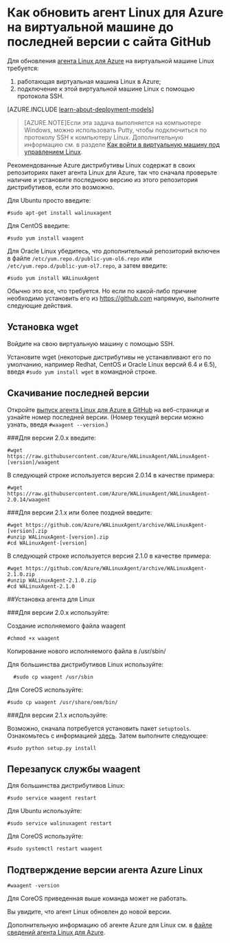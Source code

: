 <properties
	pageTitle="Обновление агента Linux для Azure из GitHub | Microsoft Azure"
	description="Узнайте, как обновить агент Linux для Azure на виртуальной машине Linux до последней версии с сайта Github."
	services="virtual-machines"
	documentationCenter=""
	authors="SuperScottz"
	manager="timlt"
	editor=""
	tags="azure-resource-manager,azure-service-management"/>

<tags
	ms.service="virtual-machines"
	ms.workload="infrastructure-services"
	ms.tgt_pltfrm="vm-linux"
	ms.devlang="na"
	ms.topic="article"
	ms.date="06/16/2015"
	ms.author="mingzhan"/>


# Как обновить агент Linux для Azure на виртуальной машине до последней версии с сайта GitHub

Для обновления [агента Linux для Azure](https://github.com/Azure/WALinuxAgent) на виртуальной машине Linux требуется:

1. работающая виртуальная машина Linux в Azure;
2. подключение к этой виртуальной машине Linux с помощью протокола SSH.

[AZURE.INCLUDE [learn-about-deployment-models](../../includes/learn-about-deployment-models-both-include.md)]


> [AZURE.NOTE]Если эта задача выполняется на компьютере Windows, можно использовать Putty, чтобы подключиться по протоколу SSH к компьютеру Linux. Дополнительную информацию см. в разделе [Как войти в виртуальную машину под управлением Linux](virtual-machines-linux-how-to-log-on.md).

Рекомендованные Azure дистрибутивы Linux содержат в своих репозиториях пакет агента Linux для Azure, так что сначала проверьте наличие и установите последнюю версию из этого репозитория дистрибутивов, если это возможно.

Для Ubuntu просто введите:

    #sudo apt-get install walinuxagent

Для CentOS введите:

    #sudo yum install waagent

Для Oracle Linux убедитесь, что дополнительный репозиторий включен в файле `/etc/yum.repo.d/public-yum-ol6.repo` или `/etc/yum.repo.d/public-yum-ol7.repo`, а затем введите:

    #sudo yum install WALinuxAgent

Обычно это все, что требуется. Но если по какой-либо причине необходимо установить его из https://github.com напрямую, выполните следующие действия.


## Установка wget

Войдите на свою виртуальную машину с помощью SSH.

Установите wget (некоторые дистрибутивы не устанавливают его по умолчанию, например Redhat, CentOS и Oracle Linux версий 6.4 и 6.5), введя `#sudo yum install wget` в командной строке.


## Скачивание последней версии

Откройте [выпуск агента Linux для Azure в GitHub](https://github.com/Azure/WALinuxAgent/releases) на веб-странице и узнайте номер последней версии. (Номер текущей версии можно узнать, введя `#waagent --version`.)

###Для версии 2.0.x введите:

    #wget https://raw.githubusercontent.com/Azure/WALinuxAgent/WALinuxAgent-[version]/waagent  

   В следующей строке используется версия 2.0.14 в качестве примера:

    #wget https://raw.githubusercontent.com/Azure/WALinuxAgent/WALinuxAgent-2.0.14/waagent  

###Для версии 2.1.x или более поздней введите:

    #wget https://github.com/Azure/WALinuxAgent/archive/WALinuxAgent-[version].zip
    #unzip WALinuxAgent-[version].zip
    #cd WALinuxAgent-[version]

   В следующей строке используется версия 2.1.0 в качестве примера:

    #wget https://github.com/Azure/WALinuxAgent/archive/WALinuxAgent-2.1.0.zip
    #unzip WALinuxAgent-2.1.0.zip  
    #cd WALinuxAgent-2.1.0

##Установка агента для Linux

###Для версии 2.0.x используйте:

 Создание исполняемого файла waagent

    #chmod +x waagent

 Копирование нового исполняемого файла в /usr/sbin/

  Для большинства дистрибутивов Linux используйте:

      #sudo cp waagent /usr/sbin

  Для CoreOS используйте:

    #sudo cp waagent /usr/share/oem/bin/

###Для версии 2.1.x используйте:

Возможно, сначала потребуется установить пакет `setuptools`. Ознакомьтесь с информацией [здесь](https://pypi.python.org/pypi/setuptools). Затем выполните следующее:

    #sudo python setup.py install

## Перезапуск службы waagent

Для большинства дистрибутивов Linux:

    #sudo service waagent restart

Для Ubuntu используйте:

    #sudo service walinuxagent restart

Для CoreOS используйте:

    #sudo systemctl restart waagent

## Подтверждение версии агента Azure Linux

    #waagent -version

Для CoreOS приведенная выше команда может не работать.

Вы увидите, что агент Linux обновлен до новой версии.

Дополнительную информацию об агенте Azure для Linux см. в [файле сведений агента Linux для Azure](https://github.com/Azure/WALinuxAgent).

<!---HONumber=Oct15_HO4-->